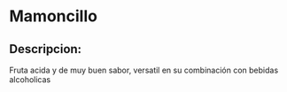 # Mamoncillo

## Descripcion:

Fruta acida y de muy buen sabor, versatil en su combinación con bebidas alcoholicas
